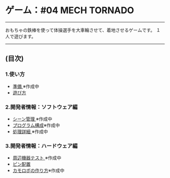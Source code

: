 # ゲーム：#04 MECH TORNADO
----

おもちゃの鉄棒を使って体操選手を大車輪させて、着地させるゲームです。
１人で遊びます。

----
## (目次)

### 1.使い方
- [準備         ](./README/10_準備方法.MD)※作成中
- [遊び方       ](./README/11_遊び方.MD  )

### 2.開発者情報：ソフトウェア編
- [シーン管理    ](./README/30_シーン管理.MD    )※作成中
- [プログラム構成](./README/31_プログラム構成.MD)※作成中
- [処理詳細      ](./README/32_処理詳細.MD      )※作成中

### 3.開発者情報：ハードウェア編
- [周辺機器テスト  ](./README/40_テスト.MD  )※作成中
- [ピン配置        ](./README/40_ピン配置.MD)
- [カモロボの作り方](./README/40_カモロボ.MD)※作成中
